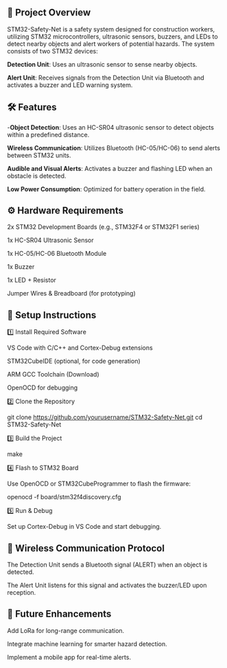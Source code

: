 ## 🚧 Project Overview

STM32-Safety-Net is a safety system designed for construction workers, utilizing STM32 microcontrollers, ultrasonic sensors, buzzers, and LEDs to detect nearby objects and alert workers of potential hazards. The system consists of two STM32 devices:

**Detection Unit**: Uses an ultrasonic sensor to sense nearby objects.

**Alert Unit**: Receives signals from the Detection Unit via Bluetooth and activates a buzzer and LED warning system.

## 🛠 Features

-**Object Detection**: Uses an HC-SR04 ultrasonic sensor to detect objects within a predefined distance.

**Wireless Communication**: Utilizes Bluetooth (HC-05/HC-06) to send alerts between STM32 units.

**Audible and Visual Alerts**: Activates a buzzer and flashing LED when an obstacle is detected.

**Low Power Consumption**: Optimized for battery operation in the field.

## ⚙️ Hardware Requirements

2x STM32 Development Boards (e.g., STM32F4 or STM32F1 series)

1x HC-SR04 Ultrasonic Sensor

1x HC-05/HC-06 Bluetooth Module

1x Buzzer

1x LED + Resistor

Jumper Wires & Breadboard (for prototyping)

## 🔧 Setup Instructions

1️⃣ Install Required Software

VS Code with C/C++ and Cortex-Debug extensions

STM32CubeIDE (optional, for code generation)

ARM GCC Toolchain (Download)

OpenOCD for debugging

2️⃣ Clone the Repository

git clone https://github.com/yourusername/STM32-Safety-Net.git
cd STM32-Safety-Net

3️⃣ Build the Project

make

4️⃣ Flash to STM32 Board

Use OpenOCD or STM32CubeProgrammer to flash the firmware:

openocd -f board/stm32f4discovery.cfg

5️⃣ Run & Debug

Set up Cortex-Debug in VS Code and start debugging.

## 📡 Wireless Communication Protocol

The Detection Unit sends a Bluetooth signal (ALERT) when an object is detected.

The Alert Unit listens for this signal and activates the buzzer/LED upon reception.

## 🎯 Future Enhancements

Add LoRa for long-range communication.

Integrate machine learning for smarter hazard detection.

Implement a mobile app for real-time alerts.
